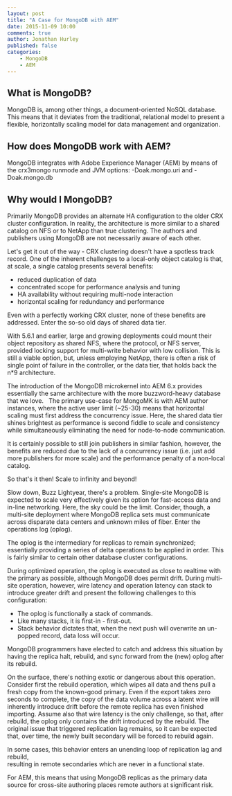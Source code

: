 ```yaml
---
layout: post
title: "A Case for MongoDB with AEM"
date: 2015-11-09 10:00
comments: true
author: Jonathan Hurley
published: false
categories:
    - MongoDB
    - AEM
--- 
```


What is MongoDB?
----------------

MongoDB is, among other things, a document-oriented NoSQL database. This means that it 
deviates from the traditional, relational model to present a flexible, horizontally scaling 
model for data management and organization.

How does MongoDB work with AEM?
-------------------------------

MongoDB integrates with Adobe Experience Manager (AEM) by means of the crx3mongo runmode 
and JVM options: -Doak.mongo.uri and -Doak.mongo.db 

Why would I MongoDB?
--------------------

Primarily MongoDB provides an alternate HA configuration to the older CRX cluster 
configuration. In reality, the architecture is more similar to a shared catalog on NFS or 
to NetApp than true clustering. The authors and publishers using MongoDB are not 
necessarily aware of each other.

<!-- more -->

Let's get it out of the way - CRX clustering doesn't have a spotless track record. One of 
the inherent challenges to a local-only object catalog is that, at scale, a single catalog 
presents several benefits:

* reduced duplication of data
* concentrated scope for performance analysis and tuning
* HA availability without requiring multi-node interaction
* horizontal scaling for redundancy and performance

Even with a perfectly working CRX cluster, none of these benefits are addressed. Enter the 
so-so old days of shared data tier.

With 5.6.1 and earlier, large and growing deployments could mount their object 
repository as shared NFS, where the protocol, or NFS server, provided locking support 
for multi-write behavior with low collision. This is still a viable option, but, unless 
employing NetApp, there is often a risk of single point of failure in the controller, or 
the data tier, that holds back the n*9 architecture.

The introduction of the MongoDB microkernel into AEM 6.x provides essentially the same 
architecture with the more buzzword-heavy database that we love.
 
The primary use-case for MongoMK is with AEM author instances, where the active user limit 
(~25-30) means that horizontal scaling must first address the concurrency issue. Here, the 
shared data tier shines brightest as performance is second fiddle to scale and consistency 
while simultaneously eliminating the need for node-to-node communication.

It is certainly possible to still join publishers in similar fashion, however, the benefits 
are reduced due to the lack of a concurrency issue (i.e. just add more publishers for more 
scale) and the performance penalty of a non-local catalog.

So that's it then! Scale to infinity and beyond!

Slow down, Buzz Lightyear, there's a problem. Single-site MongoDB is expected to 
scale very effectively given its option for fast-access data and in-line networking. Here, 
the sky could be the limit. Consider, though, a multi-site deployment where MongoDB replica 
sets must communicate across disparate data centers and unknown miles of fiber. Enter the 
operations log (oplog).

The oplog is the intermediary for replicas to remain synchronized; essentially providing a 
series of delta operations to be applied in order. This is fairly similar to certain other 
database cluster configurations.

During optimized operation, the oplog is executed as close to realtime with the primary as 
possible, although MongoDB does permit drift. During multi-site operation, however, wire 
latency and operation latency can stack to introduce greater drift and present the following
challenges to this configuration:

* The oplog is functionally a stack of commands.
* Like many stacks, it is first-in - first-out.
* Stack behavior dictates that, when the next push will overwrite an un-popped record, 
  data loss will occur.

MongoDB programmers have elected to catch and address this situation by having the replica 
halt, rebuild, and sync forward from the (new) oplog after its rebuild.

On the surface, there's nothing exotic or dangerous about this operation. Consider first the 
rebuild operation, which wipes all data and thens pull a fresh copy from the known-good 
primary. Even if the export takes zero seconds to complete, the copy of the data volume 
across a latent wire will inherently introduce drift before the remote replica has even 
finished importing. Assume also that wire latency is the only challenge, so that, after 
rebuild, the oplog only contains the drift introduced by the rebuild. The original issue 
that triggered replication lag remains, so it can be expected that, over time, the newly 
built secondary will be forced to rebuild again.

In some cases, this behavior enters an unending loop of replication lag and rebuild,   
resulting in remote secondaries which are never in a functional state.

For AEM, this means that using MongoDB replicas as the primary data source for cross-site 
authoring places remote authors at significant risk.


